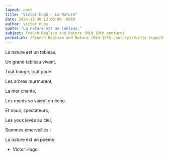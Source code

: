 ```yaml
---
layout: post
title: "Victor Hugo - La Nature"
date: 2024-12-30 12:00:00 -0000
author: Victor Hugo
quote: "La nature est un tableau,"
subject: French Realism and Nature (Mid 19th century)
permalink: /French Realism and Nature (Mid 19th century)/Victor Hugo/Victor Hugo - La Nature
---
```


La nature est un tableau,

Un grand tableau vivant, 

Tout bouge, tout parle. 

Les arbres murmurent, 

La mer chante, 

Les monts se voient en écho. 

Et nous, spectateurs, 

Les yeux levés au ciel,

Sommes émerveillés : 

La nature est un poème. 


- Victor Hugo
